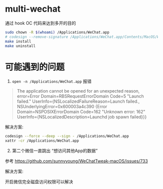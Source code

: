 # multi-wechat

通过 hook OC 代码来达到多开的目的


```bash
sudo chown -R $(whoami) /Applications/WeChat.app
# codesign --remove-signature /Applications/WeChat.app/Contents/MacOS/WeChat
make install
make uninstall
```

# 可能遇到的问题

1. `open -n /Applications/WeChat.app` 报错

> The application cannot be opened for an unexpected reason, error=Error Domain=RBSRequestErrorDomain Code=5 "Launch failed." UserInfo={NSLocalizedFailureReason=Launch failed., NSUnderlyingError=0x600003a4c390 {Error Domain=NSPOSIXErrorDomain Code=162 "Unknown error: 162" UserInfo={NSLocalizedDescription=Launchd job spawn failed}}}

解决方案:

```bash
codesign --force --deep --sign - /Applications/WeChat.app
xattr -cr /Applications/WeChat.app
```

2. 第二个微信一直跳出 “想访问其他App的数据”

参考 https://github.com/sunnyyoung/WeChatTweak-macOS/issues/733



解决方案:


开启微信完全磁盘访问权限可以解决

